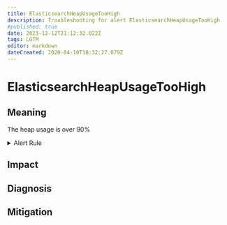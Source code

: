 ```yaml
---
title: ElasticsearchHeapUsageTooHigh
description: Troubleshooting for alert ElasticsearchHeapUsageTooHigh
#published: true
date: 2023-12-12T21:12:32.022Z
tags: LGTM
editor: markdown
dateCreated: 2020-04-10T18:32:27.079Z
---
```


# ElasticsearchHeapUsageTooHigh

## Meaning
[//]: # "Short paragraph that explains what the alert means"
The heap usage is over 90%

<details>
  <summary>Alert Rule</summary>

  ```yaml
alert: ElasticsearchHeapUsageTooHigh
expr: (elasticsearch_jvm_memory_used_bytes{area="heap"} / elasticsearch_jvm_memory_max_bytes{area="heap"}) * 100 > 90
for: 2m
labels:
    severity: critical
annotations:
    summary: Elasticsearch Heap Usage Too High (instance {{ $labels.instance }})
    description: |-
        The heap usage is over 90%
          VALUE = {{ $value }}
          LABELS = {{ $labels }}
    runbook: https://github.com/srerun/prometheus-alerts/content/runbooks/ElasticsearchHeapUsageTooHigh

  ```
</details>


## Impact
[//]: # "What could / will happen if the alert is not addressed"



## Diagnosis
[//]: # "Steps to take to identify the cause of the problem"



## Mitigation
[//]: # "The steps necessary to resolve the alert"
